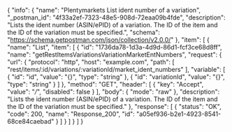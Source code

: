 {
  "info": {
    "name": "Plentymarkets List ident number of a variation",
    "_postman_id": "4f33a2ef-7323-48e5-908d-72eaa09b4fde",
    "description": "Lists the ident number (ASIN/ePID) of a variation. The ID of the item and the ID of the variation must be specified.",
    "schema": "https://schema.getpostman.com/json/collection/v2.0.0/"
  },
  "item": [
    {
      "name": "List",
      "item": [
        {
          "id": "1736da78-1d3a-4d9d-86d1-fcf3ce68d8ff",
          "name": "getRestItemsVariationsVariationMarketEntNumbers",
          "request": {
            "url": {
              "protocol": "http",
              "host": "example.com",
              "path": [
                "rest/items/:id/variations/:variationId/market_ident_numbers"
              ],
              "variable": [
                {
                  "id": "id",
                  "value": "{}",
                  "type": "string"
                },
                {
                  "id": "variationId",
                  "value": "{}",
                  "type": "string"
                }
              ]
            },
            "method": "GET",
            "header": [
              {
                "key": "Accept",
                "value": "*/*",
                "disabled": false
              }
            ],
            "body": {
              "mode": "raw"
            },
            "description": "Lists the ident number (ASIN/ePID) of a variation. The ID of the item and the ID of the variation must be specified."
          },
          "response": [
            {
              "status": "OK",
              "code": 200,
              "name": "Response_200",
              "id": "a05ef936-b2e1-4923-8541-68ce84caebad"
            }
          ]
        }
      ]
    }
  ]
}